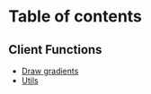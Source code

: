 # Table of contents

## Client Functions
* [Draw gradients](client/functions/gradients.md)
* [Utils](client/functions/utils.md)